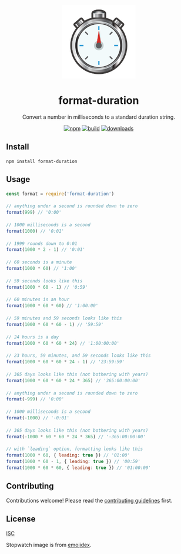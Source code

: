 <div align="center">

<img src="./stopwatch.png" alt="stopwatch" width="200">

# format-duration

Convert a number in milliseconds to a standard duration string.

[![npm][npm-image]][npm-url]
[![build][build-image]][build-url]
[![downloads][downloads-image]][npm-url]

[npm-image]: https://img.shields.io/npm/v/format-duration.svg
[npm-url]: https://www.npmjs.com/package/format-duration
[build-image]: https://github.com/ungoldman/format-duration/actions/workflows/tests.yml/badge.svg
[build-url]: https://github.com/ungoldman/format-duration/actions/workflows/tests.yml
[downloads-image]: https://img.shields.io/npm/dm/format-duration.svg

</div>

## Install

```
npm install format-duration
```

## Usage

```js
const format = require('format-duration')

// anything under a second is rounded down to zero
format(999) // '0:00'

// 1000 milliseconds is a second
format(1000) // '0:01'

// 1999 rounds down to 0:01
format(1000 * 2 - 1) // '0:01'

// 60 seconds is a minute
format(1000 * 60) // '1:00'

// 59 seconds looks like this
format(1000 * 60 - 1) // '0:59'

// 60 minutes is an hour
format(1000 * 60 * 60) // '1:00:00'

// 59 minutes and 59 seconds looks like this
format(1000 * 60 * 60 - 1) // '59:59'

// 24 hours is a day
format(1000 * 60 * 60 * 24) // '1:00:00:00'

// 23 hours, 59 minutes, and 59 seconds looks like this
format(1000 * 60 * 60 * 24 - 1) // '23:59:59'

// 365 days looks like this (not bothering with years)
format(1000 * 60 * 60 * 24 * 365) // '365:00:00:00'

// anything under a second is rounded down to zero
format(-999) // '0:00'

// 1000 milliseconds is a second
format(-1000) // '-0:01'

// 365 days looks like this (not bothering with years)
format(-1000 * 60 * 60 * 24 * 365) // '-365:00:00:00'

// with `leading` option, formatting looks like this
format(1000 * 60, { leading: true }) // '01:00'
format(1000 * 60 - 1, { leading: true }) // '00:59'
format(1000 * 60 * 60, { leading: true }) // '01:00:00'
```

## Contributing

Contributions welcome! Please read the [contributing guidelines](CONTRIBUTING.md) first.

## License

[ISC](LICENSE.md)

Stopwatch image is from [emojidex](https://emojidex.com/emoji/stopwatch).
